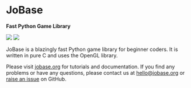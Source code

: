 # JoBase
**Fast Python Game Library**

[![](https://img.shields.io/github/commit-activity/m/jobase/jobase?label=Commit%20activity)](https://github.com/JoBase/JoBase/graphs/commit-activity)
[![](https://img.shields.io/github/workflow/status/jobase/jobase/Compile%20JoBase?label=Build)](https://github.com/JoBase/JoBase/actions/workflows/wheels.yml)

JoBase is a blazingly fast Python game library for beginner coders.
It is written in pure C and uses the OpenGL library.

Please visit [jobase.org](https://jobase.org) for tutorials and documentation.
If you find any problems or have any questions, please contact us at [hello@jobase.org](mailto:hello@jobase.org) or [raise an issue](https://github.com/JoBase/JoBase/issues/new) on GitHub.
